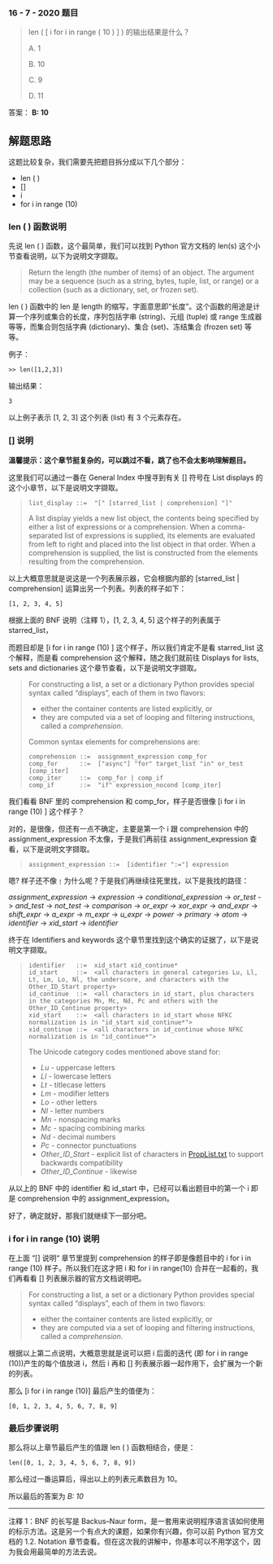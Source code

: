 ### 16 - 7 - 2020 题目

> len ( [ i for i in range ( 10 ) ] ) 的输出结果是什么？
>
> A. 1
>
> B. 10
>
> C. 9
>
> D. 11

答案： **B: 10**

## 解题思路

这题比较复杂，我们需要先把题目拆分成以下几个部分：

- len ( )
- []
- i
- for i in range (10)



### len ( ) 函数说明

先说 len ( ) 函数，这个最简单，我们可以找到 Python 官方文档的 len(s) 这个小节查看说明，以下为说明文字撷取。

> Return the length (the number of items) of an object. The argument may be a sequence (such as a string, bytes, tuple, list, or range) or a collection (such as a dictionary, set, or frozen set).

len ( ) 函数中的 len 是 length 的缩写，字面意思即“长度”。这个函数的用途是计算一个序列或集合的长度，序列包括字串 (string)、元组 (tuple) 或 range 生成器等等，而集合则包括字典 (dictionary)、集合 (set)、冻结集合 (frozen set) 等等。

例子：

```
>> len([1,2,3])
```

输出结果：

```
3
```

以上例子表示 [1, 2, 3] 这个列表 (list) 有 3 个元素存在。



### [] 说明

**溫馨提示：这个章节挺复杂的，可以跳过不看，跳了也不会太影响理解题目。**

这里我们可以通过一番在 General Index 中搜寻到有关 [] 符号在 List displays 的这个小章节，以下是说明文字撷取。

>```
>list_display ::=  "[" [starred_list | comprehension] "]"
>```
>
>A list display yields a new list object, the contents being specified by either a list of expressions or a comprehension. When a comma-separated list of expressions is supplied, its elements are evaluated from left to right and placed into the list object in that order. When a comprehension is supplied, the list is constructed from the elements resulting from the comprehension.

以上大概意思就是说这是一个列表展示器，它会根据内部的 [starred_list | comprehension] 运算出另一个列表。列表的样子如下：

```
[1, 2, 3, 4, 5]
```

根据上面的 BNF 说明（注釋 1），[1, 2, 3, 4, 5] 这个样子的列表属于 starred_list，

而题目却是 [i for i in range (10) ] 这个样子，所以我们肯定不是看 starred_list 这个解释，而是看 comprehension 这个解释，随之我们就前往 Displays for lists, sets and dictionaries 这个章节查看，以下是说明文字撷取。

> For constructing a list, a set or a dictionary Python provides special syntax called “displays”, each of them in two flavors:
>
> - either the container contents are listed explicitly, or
> - they are computed via a set of looping and filtering instructions, called a *comprehension*.
>
> Common syntax elements for comprehensions are:
>
> ```
> comprehension ::=  assignment_expression comp_for
> comp_for      ::=  ["async"] "for" target_list "in" or_test [comp_iter]
> comp_iter     ::=  comp_for | comp_if
> comp_if       ::=  "if" expression_nocond [comp_iter]
> ```

我们看看 BNF 里的 comprehension 和 comp_for，样子是否很像 [i for i in range (10) ] 这个样子？

对的，是很像，但还有一点不确定，主要是第一个 i 跟 comprehension 中的  assignment_expression 不太像，于是我们再前往 assignment_expression 查看，以下是说明文字撷取。

> ```
> assignment_expression ::=  [identifier ":="] expression
> ```

嗯? 样子还不像﹗为什么呢？于是我们再继续往死里找，以下是我找的路径：

*assignment_expression* -> *expression* -> *conditional_expression* -> *or_test* -> *and_test* -> *not_test* -> *comparison* -> *or_expr*  -> *xor_expr* -> *and_expr* -> *shift_expr* -> *a_expr* -> *m_expr* -> *u_expr* -> *power* -> *primary* -> *atom* -> *identifier* -> *xid_start* -> *identifier*

终于在 Identifiers and keywords 这个章节里找到这个确实的证据了，以下是说明文字撷取。

> ```
> identifier   ::=  xid_start xid_continue*
> id_start     ::=  <all characters in general categories Lu, Ll, Lt, Lm, Lo, Nl, the underscore, and characters with the Other_ID_Start property>
> id_continue  ::=  <all characters in id_start, plus characters in the categories Mn, Mc, Nd, Pc and others with the Other_ID_Continue property>
> xid_start    ::=  <all characters in id_start whose NFKC normalization is in "id_start xid_continue*">
> xid_continue ::=  <all characters in id_continue whose NFKC normalization is in "id_continue*">
> ```
>
> The Unicode category codes mentioned above stand for:
>
> - *Lu* - uppercase letters
> - *Ll* - lowercase letters
> - *Lt* - titlecase letters
> - *Lm* - modifier letters
> - *Lo* - other letters
> - *Nl* - letter numbers
> - *Mn* - nonspacing marks
> - *Mc* - spacing combining marks
> - *Nd* - decimal numbers
> - *Pc* - connector punctuations
> - *Other_ID_Start* - explicit list of characters in [PropList.txt](http://www.unicode.org/Public/12.1.0/ucd/PropList.txt) to support backwards compatibility
> - *Other_ID_Continue* - likewise

从以上的 BNF 中的 identifier 和 id_start 中，已经可以看出题目中的第一个 i 即是 comprehension 中的 assignment_expression。

好了，确定就好，那我们就继续下一部分吧。



### i for i in range (10) 说明

在上面 “[] 说明“ 章节里提到 comprehension 的样子即是像题目中的 i for i in range (10) 样子。所以我们在这才把 i 和 for i in range(10) 合并在一起看的，我们再看看 [] 列表展示器的官方文档说明吧。

> For constructing a list, a set or a dictionary Python provides special syntax called “displays”, each of them in two flavors:
>
> - either the container contents are listed explicitly, or
> - they are computed via a set of looping and filtering instructions, called a *comprehension*.

根据以上第二点说明，大概意思就是说可以把 i 后面的迭代 (即 for i in range (10))产生的每个值放进 i，然后 i 再和 [] 列表展示器一起作用下，会扩展为一个新的列表。

那么 [i for i in range (10)] 最后产生的值便为： 

```
[0, 1, 2, 3, 4, 5, 6, 7, 8, 9]
```



### 最后步骤说明

那么将以上章节最后产生的值跟 len ( ) 函数相结合，便是：

```
len([0, 1, 2, 3, 4, 5, 6, 7, 8, 9])
```

那么经过一番运算后，得出以上的列表元素数目为 10。

所以最后的答案为 *B: 10*

---

注釋 1：BNF 的长写是 Backus–Naur form，是一套用来说明程序语言该如何使用的标示方法。这是另一个有点大的课题，如果你有兴趣，你可以前 Python 官方文档的 1.2. Notation 章节查看。但在这次我的讲解中，你基本可以不用学这个，因为我会用最简单的方法去说。
